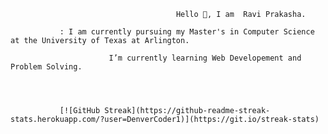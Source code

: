                                          Hello 👋, I am  Ravi Prakasha. 
    
               : I am currently pursuing my Master's in Computer Science at the University of Texas at Arlington.
                          
                          I’m currently learning Web Developement and Problem Solving.
                          
               
               
               
               [![GitHub Streak](https://github-readme-streak-stats.herokuapp.com/?user=DenverCoder1)](https://git.io/streak-stats)






